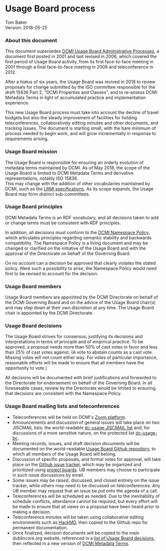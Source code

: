 # Usage Board process

Tom Baker  
Version: 2018-05-25  

### About this document

This document supersedes [DCMI Usage Board Administrative
Processes](http://dublincore.org/usage/documents/2006/02/13/process/), a
document first posted in 2001 and last revised in 2006, which covered the first
period of Usage Board activity, from its first face-to-face meeting in 2001
through a final face-to-face meeting in 2009 and teleconference in 2012.

After a hiatus of six years, the Usage Board was revived in 2018 to review
proposals for change submitted by the ISO committee responsible for the draft
15836 Part 2, "DCMI Properties and Classes", and to re-assess DCMI Metadata
Terms in light of accumulated practice and implementation experience.  

This new Usage Board process must take into account the decline of travel
budgets but also the steady improvement of facilities for holding
teleconferences, collaboratively editing minutes and other documents, and
tracking issues.  The document is starting small, with the bare minimum of 
process needed to begin work, and will grow incrementally in response to 
requirements arising.

### Usage Board mission

The Usage Board is responsible for ensuring an orderly evolution of metadata
terms maintained by DCMI.  As of May 2018, the scope of the Usage Board is
limited to DCMI Metadata Terms and derivative representations, notably ISO 15836.  
This may change with the addition of other vocabularies maintained by
DCMI, such as the [LRMI
specifications](http://lrmi.dublincore.org/specifications). As its scope
expands, the Usage Board may form distinct sub-committees.

### Usage Board principles

DCMI Metadata Terms is an RDF vocabulary, and all decisions taken to add or
change terms must be consistent with RDF principles.  

In addition, all decisions must conform to the [DCMI Namespace
Policy](http://dublincore.org/documents/dcmi-namespace), which articulates
principles regarding semantic stability and backwards compatibility.
The Namespace Policy is a living document and may be changed or clarified 
on the initiative of the Usage Board and with the approval of the Directorate 
on behalf of the Governing Board.  

On no account can a decision be approved that clearly violates the stated
policy.  Were such a possibility to arise, the Namespace Policy would need
first to be revised to account for the decision.

### Usage Board members

Usage Board members are appointed by the DCMI Directorate on behalf of the DCMI
Governing Board and on the advice of the Usage Board chair(s) and may step down at 
their own discretion at any time.  The Usage Board chair is appointed by the DCMI 
Directorate.

### Usage Board decisions

The Usage Board strives for consensus, justifying its decisions and
interpretations in terms of principle and of empirical practice. To be
approved, a proposal needs more than 50% of cast votes in favor and less than
25% of cast votes against.  (A vote to abstain counts as a cast vote.  Missing
votes will not count either way. For votes of particular importance, reasonable
efforts will be made to ensure that all members have the opportunity to vote.)

All decisions will be documented with brief justifications and forwarded to the
Directorate for endorsement on behalf of the Governing Board.  In all
foreseeable cases, review by the Directorate would be limited to ensuring that
decisions are consistent with the Namespace Policy.

### Usage Board mailing lists and teleconferences

* Teleconferences will be held on DCMI's [Zoom platform](https://zoom.us/).
* Announcements and discussion of general issues will take place on two
  JISCMAIL lists: the world-readable [dc-usage JISCMAIL
  list](http://www.jiscmail.ac.uk/lists/dc-usage.html) and, for discussions of
  a more sensitive nature, on the protected list
  [dc-usage-bc](http://www.jiscmail.ac.uk/lists/dc-usage-bc.html).
* Meeting records, issues, and draft decision documents will be documented on
  the world-readable [Usage Board Github
  repository](https://github.com/dcmi/usage), to which all members of the Usage
  Board will belong.
* Discussion of specific proposals, and formal votes for approval, will take
  place on the [Github issue tracker](https://github.com/dcmi/usage/issues),
  which may be organized and prioritized using [project
  boards](https://help.github.com/articles/about-project-boards/).  UB members
  may choose to participate in such issue discussions by email.
* Some issues may be raised, discussed, and closed entirely on the issue
  tracker, while others may need to be discussed on teleconferences.  Any UB
  member may request that an issue be put onto the agenda of a call.
* Teleconferences will be scheduled as needed.  Due to the inevitability of
  schedule conflicts, attendance cannot be required, but every effort will be
  made to ensure that all views on a proposal have been heard prior to making a
  decision.
* Teleconference minutes will be taken using collaborative editing
  environments such as [HackMD](http://hackmd.io), then copied to the Github
  repo for permanent documentation.
* Once finalized, decision documents will be copied to the main dublincore.org
  website, referenced in a [list of Usage Board
  decisions](http://dublincore.org/usage/decisions), then reflected in a new
  version of [DCMI Metadata
  Terms](http://dublincore.org/documents/dcmi-terms/).
